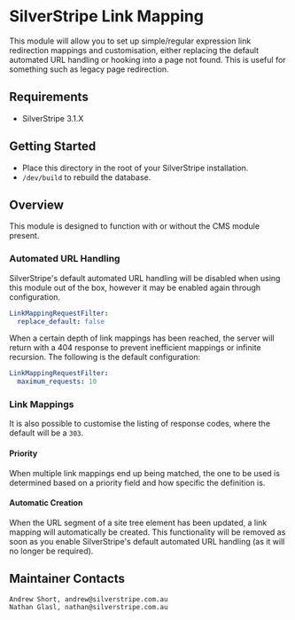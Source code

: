 # SilverStripe Link Mapping

This module will allow you to set up simple/regular expression link redirection mappings and customisation, either replacing the default automated URL handling or hooking into a page not found. This is useful for something such as legacy page redirection.

## Requirements

* SilverStripe 3.1.X

## Getting Started

* Place this directory in the root of your SilverStripe installation.
* `/dev/build` to rebuild the database.

## Overview

This module is designed to function with or without the CMS module present.

### Automated URL Handling

SilverStripe's default automated URL handling will be disabled when using this module out of the box, however it may be enabled again through configuration.

```yml
LinkMappingRequestFilter:
  replace_default: false
```

When a certain depth of link mappings has been reached, the server will return with a 404 response to prevent inefficient mappings or infinite recursion. The following is the default configuration:

```yml
LinkMappingRequestFilter:
  maximum_requests: 10
```

### Link Mappings

It is also possible to customise the listing of response codes, where the default will be a `303`.

#### Priority

When multiple link mappings end up being matched, the one to be used is determined based on a priority field and how specific the definition is.

#### Automatic Creation

When the URL segment of a site tree element has been updated, a link mapping will automatically be created. This functionality will be removed as soon as you enable SilverStripe's default automated URL handling (as it will no longer be required).

## Maintainer Contacts

	Andrew Short, andrew@silverstripe.com.au
	Nathan Glasl, nathan@silverstripe.com.au
